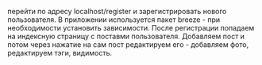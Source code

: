 перейти по адресу localhost/register и зарегистрировать нового пользователя.
В приложении используется пакет breeze - при необходимости установить зависимости.
После регистрации попадаем на индексную страницу с поставми пользователя.
Добавляем пост и потом через нажатие на сам пост редактируем его - добавляем фото, редактируем тэги, видимость.
